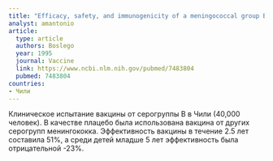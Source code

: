 ```yaml
---
title: "Efficacy, safety, and immunogenicity of a meningococcal group B (15:P1.3) outer membrane protein vaccine in Iquique, Chile. Chilean National Committee for Meningococcal Disease"
analyst: amantonio
article:
  type: article
  authors: Boslego
  year: 1995
  journal: Vaccine
  link: https://www.ncbi.nlm.nih.gov/pubmed/7483804
  pubmed: 7483804
countries:
- Чили
---
```


Клиническое испытание вакцины от серогруппы В в Чили (40,000 человек). В качестве плацебо была использована вакцина от других серогрупп менингококка.
Эффективность вакцины в течение 2.5 лет составила 51%, а среди детей младше 5 лет эффективность была отрицательной -23%.
